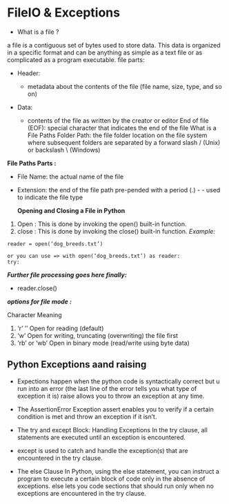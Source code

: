 # FileIO & Exceptions

* What is a file ?
  
a file is a contiguous set of bytes used to store data. This data is organized in a specific format and can be anything as simple as a text file or as complicated as a program executable. file parts:

* Header:
   - metadata about the contents of the file (file name, size, type, and so on)


* Data: 
  - contents of the file as written by the creator or editor
End of file (EOF): special character that indicates the end of the file
What is a File Paths
Folder Path: the file folder location on the file system where subsequent folders are separated by a forward slash / (Unix) or backslash \ (Windows)


**File Paths Parts :**
* File Name: the actual name of the file
* Extension: the end of the file path pre-pended with a period (.) - - used to indicate the file type


  **Opening and Closing a File in Python**
1. Open : This is done by invoking the open() built-in function.
2. close : This is done by invoking the close() built-in function.
*Example:*

`reader = open(‘dog_breeds.txt’)`

```
or you can use => with open(‘dog_breeds.txt’) as reader:
try:
```

***Further file processing goes here finally:***

* reader.close()


***options for file mode :***


Character	Meaning
1. ‘r’	’’ Open for reading (default)
2. ‘w’	Open for writing, truncating (overwriting) the file first
3. ‘rb’ or ‘wb’	Open in binary mode (read/write using byte data)


## Python Exceptions aand raising


* Expections happen when the python code is syntactically correct but u run into an error (the last line of the error tells you what type of exception it is) raise allows you to throw an exception at any time.

* The AssertionError Exception
assert enables you to verify if a certain condition is met and throw an exception if it isn’t.

* The try and except Block: Handling Exceptions
In the try clause, all statements are executed until an exception is encountered.

* except is used to catch and handle the exception(s) that are encountered in the try clause.

* The else Clause
In Python, using the else statement, you can instruct a program to execute a certain block of code only in the absence of exceptions. else lets you code sections that should run only when no exceptions are encountered in the try clause.